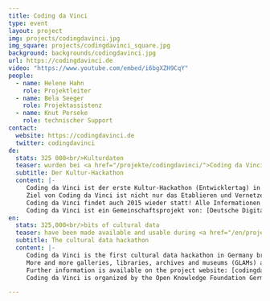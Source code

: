 ```yaml
---
title: Coding da Vinci
type: event
layout: project
img: projects/codingdavinci.jpg
img_square: projects/codingdavinci_square.jpg
background: backgrounds/codingdavinci.jpg
url: https://codingdavinci.de
video: "https://www.youtube.com/embed/i6bgXZH9CqY"
people:
  - name: Helene Hahn
    role: Projektleiter
  - name: Bela Seeger
    role: Projektassistenz
  - name: Knut Perseke
    role: technischer Support
contact:
  website: https://codingdavinci.de
  twitter: codingdavinci
de:
  stats: 325 000<br/>Kulturdaten
  teaser: wurden bei <a href="/projekte/codingdavinci/">Coding da Vinci</a> für alle zugänglich und nutzbar gemacht.
  subtitle: Der Kultur-Hackathon
  content: |-
     Coding da Vinci ist der erste Kultur-Hackathon (Entwicklertag) in Deutschland, der Entwickler/innen, Designer/innen und Gamer/innen zusammenbringt, um in Kooperation mit Kultureinrichtungen aus offenen Daten und eigener Kreativität neue Anwendungen, mobile Apps, Spiele und Visualisierungen umzusetzen.
     Ziel von Coding da Vinci ist nicht nur das Etablieren und Vernetzen einer technikaffinen und kulturbegeisterten Community, sondern insbesondere das kreative Ausschöpfen der technischen Möglichkeiten, die in unserem digitalen Kulturerbe stecken. Wir setzen uns für die freie Verfügbarkeit und Nutzbarkeit von Kulturdaten ein und stellen sicher, dass sie kreativen Menschen als Rohmaterial für ihre Ideen zur Verfügung stehen.
     Coding da Vinci findet auch 2015 wieder statt! Alle Informationen zu Ablauf, Anmeldung, Daten etc. gibt es unter [codingdavinci.de]( http://www.codingdavinci.de/).
     Coding da Vinci ist ein Gemeinschaftsprojekt von: [Deutsche Digitale Bibliothek]( https://www.deutsche-digitale-bibliothek.de/), [Servicestelle Digitalisierung Berlin]( http://www.servicestelle-digitalisierung.de/confluence/pages/viewpage.action?pageId=917513), [Wikimedia Deutschland](https://wikimedia.de/wiki/Hauptseite).
en:
  stats: 325,000<br/>bits of cultural data
  teaser: have been made available and usable during <a href="/en/projekte/codingdavinci/">Coding da Vinci</a>.
  subtitle: The cultural data hackathon
  content: |-
     Coding da Vinci is the first cultural data hackathon in Germany bringing together cultural heritage institutions and the hacker/designer community to develop ideas and prototypes for the cultural sector and the public. 
     More and more galleries, libraries, archives and museums (GLAMs) are digitalizing their collections to make them accessible online and to preserve our heritage for future generations. Only when cultural data is made openly available (according to the Open Definition) can it serve as the creative basis for innovative new applications and projects. Coding da Vinci proactively approaches GLAMs and encourages them to release cultural data, in order to offer their participants a platform to experiment and innovate.
     Further information is available on the project website: [codingdavinci.de]( http://www.codingdavinci.de/)
     Coding da Vinci is organized by the Open Knowledge Foundation Germany, the [German Digital Library]( https://www.deutsche-digitale-bibliothek.de/), the [Service Center for Digitalization Berlin]( http://www.servicestelle-digitalisierung.de/confluence/pages/viewpage.action?pageId=917513) and [Wikimedia Germany](https://wikimedia.de/wiki/Hauptseite). 

---
```


